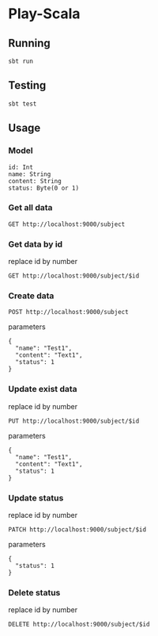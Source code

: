 # Play-Scala

## Running

```
sbt run
```

## Testing

```
sbt test
```

## Usage

### Model

```
id: Int
name: String
content: String
status: Byte(0 or 1)
```

### Get all data

```
GET http://localhost:9000/subject
```

### Get data by id

replace id by number

```
GET http://localhost:9000/subject/$id
```

### Create data

```
POST http://localhost:9000/subject
```

parameters

```
{
  "name": "Test1",
  "content": "Text1",
  "status": 1
}
```

### Update exist data

replace id by number

```
PUT http://localhost:9000/subject/$id
```

parameters

```
{
  "name": "Test1",
  "content": "Text1",
  "status": 1
}
```

### Update status

replace id by number

```
PATCH http://localhost:9000/subject/$id
```

parameters

```
{ 
  "status": 1
}
```

### Delete status

replace id by number

```
DELETE http://localhost:9000/subject/$id
```
